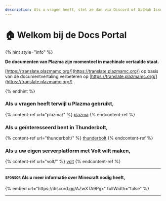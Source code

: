 ```yaml
---
description: Als u vragen heeft, stel ze dan via Discord of GitHub Issues.
---
```


# 🏠 Welkom bij de Docs Portal

{% hint style="info" %}

**De documenten van Plazma zijn momenteel in machinale vertaalde staat.**

[https://translate.plazmamc.org/](https://translate.plazmamc.org/) op basis van de documentvertaling verbeteren op [https://translate.plazmamc.org/](https://translate.plazmamc.org/) .

{% endhint %}

### Als u vragen heeft terwijl u Plazma gebruikt,

{% content-ref url="plazma/" %}
[plazma](plazma/)
{% endcontent-ref %}

### Als u geïnteresseerd bent in Thunderbolt,

{% content-ref url="thunderbolt/" %}
[thunderbolt](thunderbolt/)
{% endcontent-ref %}

### Als u uw eigen serverplatform met Volt wilt maken,

{% content-ref url="volt/" %}
[volt](volt/)
{% endcontent-ref %}

***

#### `SPONSOR` Als u meer informatie over Minecraft nodig heeft, <a href="#etc-1" id="etc-1"></a>

{% embed url="https\://discord.gg/AZwXTA9Pgx" fullWidth="false" %}

***
